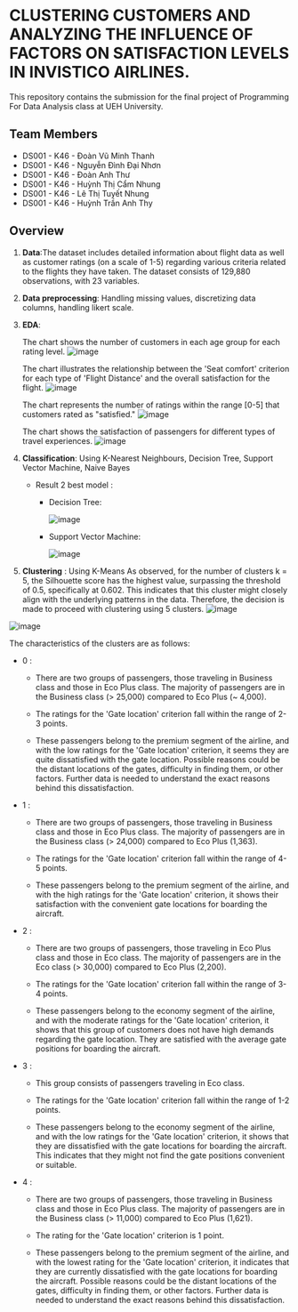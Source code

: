 # CLUSTERING CUSTOMERS AND ANALYZING THE INFLUENCE OF FACTORS ON SATISFACTION LEVELS IN INVISTICO AIRLINES.

This repository contains the submission for the final project of Programming For Data Analysis class at UEH University.

## Team Members
- DS001 - K46 - Đoàn Vũ Minh Thanh
- DS001 - K46 - Nguyễn Đình Đại Nhơn
- DS001 - K46 - Đoàn Anh Thư
- DS001 - K46 - Huỳnh Thị Cẩm Nhung
- DS001 - K46 - Lê Thị Tuyết Nhung
- DS001 - K46 - Huỳnh Trần Anh Thy

## Overview

1. **Data**:The dataset includes detailed information about flight data as well as customer ratings (on a scale of 1-5) regarding various criteria related to the flights they have taken. The dataset consists of 129,880 observations, with 23 variables.
2. **Data preprocessing**: Handling missing values, discretizing data columns, handling likert scale.
3. **EDA**:

    The chart shows the number of customers in each age group for each rating level.
![image](https://github.com/Gizdabet/LTPTDL/assets/135012930/7e1a77cd-405a-4888-967b-1549459098c9)


    The chart illustrates the relationship between the 'Seat comfort' criterion for each type of 'Flight Distance' and the overall satisfaction for the flight.
![image](https://github.com/Gizdabet/LTPTDL/assets/135012930/145bec7e-608e-4acb-a2b6-a663b0d659dc)


    The chart represents the number of ratings within the range [0-5] that customers rated as "satisfied."
![image](https://github.com/Gizdabet/LTPTDL/assets/135012930/d15cdb57-f2b7-429e-a637-db33969b8d4c)



    The chart shows the satisfaction of passengers for different types of travel experiences.
![image](https://github.com/Gizdabet/LTPTDL/assets/135012930/ea6c305b-4638-4e5c-b8d4-4b897b75f29b)

4. **Classification**: Using K-Nearest Neighbours, Decision Tree, Support Vector Machine, Naive Bayes
   - Result 2 best model : 
       + Decision Tree:

     
           ![image](https://github.com/Gizdabet/LTPTDL/assets/135012930/f4e34686-9f77-4b86-ae21-6fb8a8ff6108)
         
       +  Support Vector Machine:
    
         
           ![image](https://github.com/Gizdabet/LTPTDL/assets/135012930/75786275-9197-4dcb-bc03-c44170c78889)



6. **Clustering** : Using K-Means
 As observed, for the number of clusters k = 5, the Silhouette score has the highest value, surpassing the threshold of 0.5, specifically at 0.602. This indicates that this cluster might closely align with the underlying patterns in the data. Therefore, the decision is made to proceed with clustering using 5 clusters.
![image](https://github.com/Gizdabet/LTPTDL/assets/135012930/0041ae9c-b48d-47a4-b185-27c77d5db3c7)

![image](https://github.com/Gizdabet/LTPTDL/assets/135012930/9129d2f6-abea-4512-9474-e5bb56520560)

The characteristics of the clusters are as follows:
- 0 :
  + There are two groups of passengers, those traveling in Business class and those in Eco Plus class. The majority of passengers are in the Business class (> 25,000) compared to Eco Plus (~ 4,000).

  + The ratings for the 'Gate location' criterion fall within the range of 2-3 points.

  + These passengers belong to the premium segment of the airline, and with the low ratings for the 'Gate location' criterion, it seems they are quite dissatisfied with the gate location. Possible reasons could be the distant locations of the gates, difficulty in finding them, or other factors. Further data is needed to understand the exact reasons behind this dissatisfaction.

- 1 :
  + There are two groups of passengers, those traveling in Business class and those in Eco Plus class. The majority of passengers are in the Business class (> 24,000) compared to Eco Plus (1,363).

  + The ratings for the 'Gate location' criterion fall within the range of 4-5 points.

  + These passengers belong to the premium segment of the airline, and with the high ratings for the 'Gate location' criterion, it shows their satisfaction with the convenient gate locations for boarding the aircraft.

- 2 :
  + There are two groups of passengers, those traveling in Eco Plus class and those in Eco class. The majority of passengers are in the Eco class (> 30,000) compared to Eco Plus (2,200).

  + The ratings for the 'Gate location' criterion fall within the range of 3-4 points.

  + These passengers belong to the economy segment of the airline, and with the moderate ratings for the 'Gate location' criterion, it shows that this group of customers does not have high demands regarding the gate location. They are satisfied with the average gate positions for boarding the aircraft.
- 3 :
  + This group consists of passengers traveling in Eco class.

  + The ratings for the 'Gate location' criterion fall within the range of 1-2 points.

  + These passengers belong to the economy segment of the airline, and with the low ratings for the 'Gate location' criterion, it shows that they are dissatisfied with the gate locations for boarding the aircraft. This indicates that they might not find the gate positions convenient or suitable.
- 4 :
  + There are two groups of passengers, those traveling in Business class and those in Eco Plus class. The majority of passengers are in the Business class (> 11,000) compared to Eco Plus (1,621).

  + The rating for the 'Gate location' criterion is 1 point.

  + These passengers belong to the premium segment of the airline, and with the lowest rating for the 'Gate location' criterion, it indicates that they are currently dissatisfied with the gate locations for boarding the aircraft. Possible reasons could be the distant locations of the gates, difficulty in finding them, or other factors. Further data is needed to understand the exact reasons behind this dissatisfaction.
